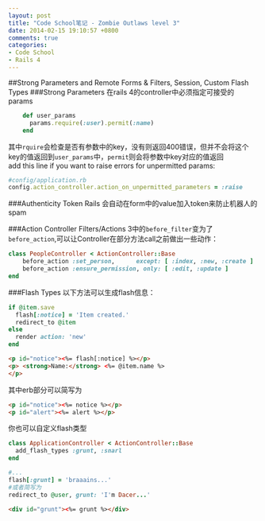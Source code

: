 ```yaml
---
layout: post
title: "Code School笔记 - Zombie Outlaws level 3"
date: 2014-02-15 19:10:57 +0800
comments: true
categories: 
- Code School
- Rails 4
---
```

##Strong Parameters and Remote Forms & Filters, Session, Custom Flash Types
###Strong Parameters
在rails 4的controller中必须指定可接受的params
```ruby
	def user_params
	  params.require(:user).permit(:name)
	end
```
其中`rquire`会检查是否有参数中的key，没有则返回400错误，但并不会将这个key的值返回到`user_params`中，`permit`则会将参数中key对应的值返回  
add this line if you want to raise errors for unpermitted params:
```ruby
#config/application.rb
config.action_controller.action_on_unpermitted_parameters = :raise
```

###Authenticity Token
Rails 会自动在form中的value加入token来防止机器人的spam

###Action Controller Filters/Actions
3中的`before_filter`变为了`before_action`,可以让Controller在部分方法call之前做出一些动作：
```ruby
class PeopleController < ActionController::Base
	before_action :set_person,      except: [ :index, :new, :create ]
	before_action :ensure_permission, only: [ :edit, :update ]
end
```

###Flash Types
以下方法可以生成flash信息：
```ruby
if @item.save
  flash[:notice] = 'Item created.'
  redirect_to @item
else
  render action: 'new'
end
```
```html
<p id="notice"><%= flash[:notice] %></p>
<p> <strong>Name:</strong> <%= @item.name %>
</p>
```
其中erb部分可以简写为
```html
<p id="notice"><%= notice %></p>
<p id="alert"><%= alert %></p>
```
你也可以自定义flash类型
```ruby
class ApplicationController < ActionController::Base
  add_flash_types :grunt, :snarl
end

#...
flash[:grunt] = 'braaains...'
#或者简写为
redirect_to @user, grunt: 'I'm Dacer...'
```
```html
<div id="grunt"><%= grunt %></div>
```
